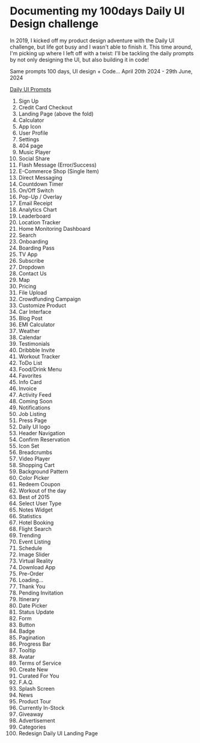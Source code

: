 # Documenting my 100days Daily UI Design challenge



In 2019, I kicked off my product design adventure with the Daily UI challenge, but life got busy and I wasn't able to finish it.
This time around, I'm picking up where I left off with a twist: I'll be tackling the daily prompts by not only designing the UI, but also building it in code!

Same prompts
100 days,
UI design + Code...
April 20th 2024 - 29th June, 2024





[Daily UI Prompts](https://www.dailyui.co/)


1. Sign Up
2. Credit Card Checkout
3. Landing Page (above the fold)
4. Calculator
5. App Icon
6. User Profile
7. Settings
8. 404 page
9. Music Player
10. Social Share
11. Flash Message (Error/Success)
12. E-Commerce Shop (Single Item)
13. Direct Messaging
14. Countdown Timer
15. On/Off Switch
16. Pop-Up / Overlay
17. Email Receipt
18. Analytics Chart
19. Leaderboard
20. Location Tracker
21. Home Monitoring Dashboard
22. Search
23. Onboarding
24. Boarding Pass
25. TV App
26. Subscribe
27. Dropdown
28. Contact Us
29. Map
30. Pricing
31. File Upload
32. Crowdfunding Campaign
33. Customize Product
34. Car Interface
35. Blog Post
36. EMI Calculator
37. Weather
38. Calendar
39. Testimonials
40. Dribbble Invite
41. Workout Tracker
42. ToDo List
43. Food/Drink Menu
44. Favorites
45. Info Card
46. Invoice
47. Activity Feed
48. Coming Soon
49. Notifications
50. Job Listing
51. Press Page
52. Daily UI logo
53. Header Navigation
54. Confirm Reservation
55. Icon Set
56. Breadcrumbs
57. Video Player
58. Shopping Cart
59. Background Pattern
60. Color Picker
61. Redeem Coupon
62. Workout of the day
63. Best of 2015
64. Select User Type
65. Notes Widget
66. Statistics
67. Hotel Booking
68. Flight Search
69. Trending
70. Event Listing
71. Schedule
72. Image Slider
73. Virtual Reality
74. Download App
75. Pre-Order
76. Loading...
77. Thank You
78. Pending Invitation
79. Itinerary
80. Date Picker
81. Status Update
82. Form
83. Button
84. Badge
85. Pagination
86. Progress Bar
87. Tooltip
88. Avatar
89. Terms of Service
90. Create New
91. Curated For You
92. F.A.Q.
93. Splash Screen
94. News
95. Product Tour
96. Currently In-Stock
97. Giveaway
98. Advertisement
99. Categories
100. Redesign Daily UI Landing Page
